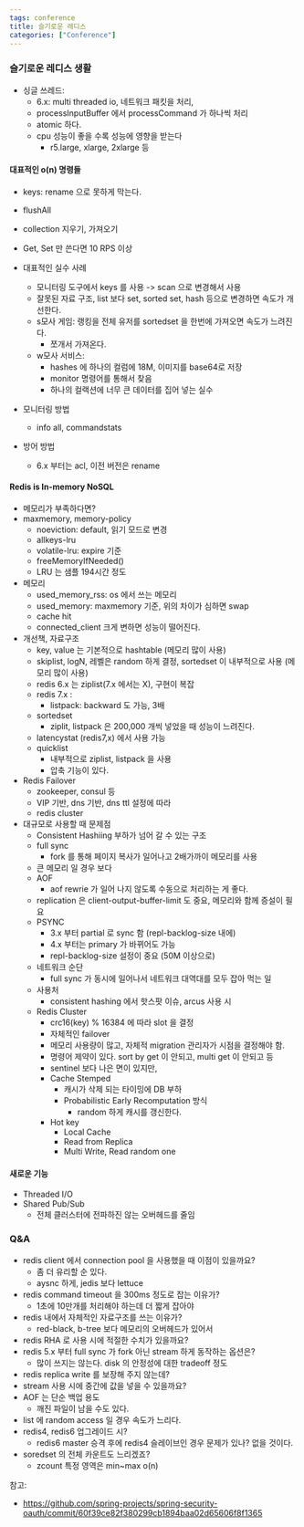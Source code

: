 ```yaml
---
tags: conference 
title: 슬기로운 레디스
categories: ["Conference"]
---
```


### 슬기로운 레디스 생활

- 싱글 쓰레드:
  - 6.x: multi threaded io, 네트워크 패킷을 처리,
  - processInputBuffer 에서 processCommand 가 하나씩 처리
  - atomic 하다.
  - cpu 성능이 좋을 수록  성능에 영향을 받는다
    - r5.large, xlarge, 2xlarge 등

#### 대표적인 o(n) 명령들

- keys: rename 으로 못하게 막는다.
- flushAll
- collection 지우기, 가져오기
- Get, Set 만 쓴다면 10 RPS 이상
- 대표적인 실수 사례
  - 모니터링 도구에서 keys 를 사용 -> scan 으로 변경해서 사용
  - 잘못된 자료 구조, list 보다 set, sorted set, hash 등으로 변경하면 속도가 개선한다.
  - s모사 게임: 랭킹을 전체 유저를 sortedset 을 한번에 가져오면 속도가 느려진다.
    - 쪼개서 가져온다.
  - w모사 서비스:
    - hashes 에 하나의 컬럼에 18M, 이미지를 base64로 저장
    - monitor 명령어를 통해서 찾음
    - 하나의 컬랙션에 너무 큰 데이터를 집어 넣는 실수

- 모니터링 방법
  - info all, commandstats

- 방어 방법
  - 6.x 부터는 acl, 이전 버전은 rename

#### Redis is In-memory NoSQL

- 메모리가 부족하다면?
- maxmemory, memory-policy
  - noeviction: default, 읽기 모드로 변경
  - allkeys-lru
  - volatile-lru: expire 기준
  - freeMemoryIfNeeded()
  - LRU 는 샘플 194시간 정도
- 메모리
  - used_memory_rss:  os 에서 쓰는 메모리
  - used_memory: maxmemory 기준, 위의 차이가 심하면 swap
  - cache hit
  - connected_client 크게 변하면 성능이 떨어진다.
- 개선책, 자료구조
  - key, value 는 기본적으로 hashtable  (메모리 많이 사용)
  - skiplist, logN, 레벨은 random 하게 결정, sortedset 이 내부적으로 사용 (메모리 많이 사용)
  - redis 6.x 는 ziplist(7.x 에서는 X), 구현이 복잡
  - redis 7.x :
    - listpack: backward 도 가능, 3배
  - sortedset
    - ziplit, listpack 은 200,000 개씩 넣었을 때 성능이 느려진다.
  - latencystat (redis7,x) 에서 사용 가능
  - quicklist
    - 내부적으로 ziplist, listpack 을 사용
    - 압축 기능이 있다.
- Redis Failover
  - zookeeper, consul 등
  - VIP 기반, dns 기반, dns ttl 설정에 따라
  - redis cluster
- 대규모로 사용할 때 문제점
  - Consistent Hashiing 부하가 넘어 갈 수 있는 구조
  - full sync
    - fork 를 통해 페이지 복사가 일어나고 2배가까이 메모리를 사용
  - 큰 메모리 일 경우 보다
  - AOF
    - aof rewrie 가 일어 나지 않도록 수동으로 처리하는 게 좋다.
  - replication 은 client-output-buffer-limit 도 중요, 메모리와 함께 증설이 필요
  - PSYNC
    - 3.x 부터 partial 로 sync 함 (repl-backlog-size 내에)
    - 4.x 부터는 primary 가 바뀌어도 가능
    - repl-backlog-size 설정이 중요 (50M 이상으로)
  - 네트워크 순단
    - full sync 가 동시에 일어나서 네트워크 대역대를 모두 잡아 먹는 일
  - 사용처
    - consistent hashing 에서 핫스팟 이슈, arcus 사용 시
  - Redis Cluster
    - crc16(key) % 16384 에 따라 slot 을 결정
    - 자체적인 failover
    - 메모리 사용량이 많고, 자체적 migration 관리자가 시점을 결정해야 함.
    - 명령어 제약이 있다. sort by get 이 안되고, multi get 이 안되고 등
    - sentinel 보다 나은 면이 있지만,
    - Cache Stemped
      - 캐시가 삭제 되는 타이밍에 DB 부하
      - Probabilistic Early Recomputation 방식
        - random 하게 캐시를 갱신한다.
    - Hot key
      - Local Cache
      - Read from Replica
      - Multi Write, Read random one

#### 새로운 기능

- Threaded I/O
- Shared Pub/Sub
	- 전체 클러스터에 전파하진 않는 오버헤드를 줄임

### Q&A

- redis client 에서 connection pool 을 사용했을 때 이점이 있을까요?
	- 좀 더 유리할 순 있다.
	- aysnc 하게, jedis 보다 lettuce
- redis command timeout 을 300ms 정도로 잡는 이유가?
	- 1초에 10만개를 처리해야 하는데 더 짧게 잡아야
- redis 내에서 자체적인 자료구조를 쓰는 이유가?
	- red-black, b-tree 보다 메모리의 오버헤드가 있어서
- redis RHA 로 사용 시에 적절한 수치가 있을까요?
- redis 5.x 부터 full sync 가 fork 아닌 stream 하게 동작하는 옵션은?
	- 많이 쓰지는 않는다. disk 의 안정성에 대한 tradeoff 정도
- redis replica write 를 보장해 주지 않는데?
- stream 사용 시에 중간에 값을 넣을 수 있을까요?
- AOF 는 단순 백업 용도
	- 깨진 파일이 남을 수도 있다.
- list 에 random access 일 경우 속도가 느리다.
- redis4, redis6 업그레이드 시?
  - redis6 master 승격 후에 redis4 슬레이브인 경우 문제가 있나? 없을 것이다.
- soredset 의 전체 카운트도 느리겠죠?
  - zcount 특정 영역은 min~max o(n)

참고:
- <https://github.com/spring-projects/spring-security-oauth/commit/60f39ce82f380299cb1894baa02d65606f8f1365>